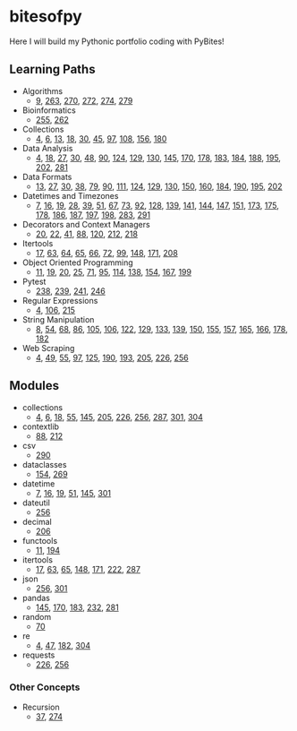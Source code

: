 # bitesofpy
Here I will build my Pythonic portfolio coding with PyBites!

## Learning Paths
- Algorithms
    - [9](https://github.com/dcribb19/bitesofpy/tree/master/code_challenges/9),
    [263](https://github.com/dcribb19/bitesofpy/tree/master/code_challenges/263),
    [270](https://github.com/dcribb19/bitesofpy/tree/master/code_challenges/270),
    [272](https://github.com/dcribb19/bitesofpy/tree/master/code_challenges/272),
    [274](https://github.com/dcribb19/bitesofpy/tree/master/code_challenges/274),
    [279](https://github.com/dcribb19/bitesofpy/tree/master/code_challenges/279)
- Bioinformatics
    - [255](https://github.com/dcribb19/bitesofpy/tree/master/code_challenges/255),
    [262](https://github.com/dcribb19/bitesofpy/tree/master/code_challenges/262)
- Collections
    - [4](https://github.com/dcribb19/bitesofpy/tree/master/code_challenges/4),
    [6](https://github.com/dcribb19/bitesofpy/tree/master/code_challenges/6), 
    [13](https://github.com/dcribb19/bitesofpy/tree/master/code_challenges/13),
    [18](https://github.com/dcribb19/bitesofpy/tree/master/code_challenges/18),
    [30](https://github.com/dcribb19/bitesofpy/tree/master/code_challenges/30),
    [45](https://github.com/dcribb19/bitesofpy/tree/master/code_challenges/45),
    [97](https://github.com/dcribb19/bitesofpy/tree/master/code_challenges/97),
    [108](https://github.com/dcribb19/bitesofpy/tree/master/code_challenges/108),
    [156](https://github.com/dcribb19/bitesofpy/tree/master/code_challenges/156),
    [180](https://github.com/dcribb19/bitesofpy/tree/master/code_challenges/180)
- Data Analysis
    - [4](https://github.com/dcribb19/bitesofpy/tree/master/code_challenges/4),
    [18](https://github.com/dcribb19/bitesofpy/tree/master/code_challenges/18),
    [27](https://github.com/dcribb19/bitesofpy/tree/master/code_challenges/27),
    [30](https://github.com/dcribb19/bitesofpy/tree/master/code_challenges/30),
    [48](https://github.com/dcribb19/bitesofpy/tree/master/code_challenges/48),
    [90](https://github.com/dcribb19/bitesofpy/tree/master/code_challenges/90),
    [124](https://github.com/dcribb19/bitesofpy/tree/master/code_challenges/124),
    [129](https://github.com/dcribb19/bitesofpy/tree/master/code_challenges/129),
    [130](https://github.com/dcribb19/bitesofpy/tree/master/code_challenges/130),
    [145](https://github.com/dcribb19/bitesofpy/tree/master/code_challenges/145),
    [170](https://github.com/dcribb19/bitesofpy/tree/master/code_challenges/170),
    [178](https://github.com/dcribb19/bitesofpy/tree/master/code_challenges/178),
    [183](https://github.com/dcribb19/bitesofpy/tree/master/code_challenges/183),
    [184](https://github.com/dcribb19/bitesofpy/tree/master/code_challenges/184),
    [188](https://github.com/dcribb19/bitesofpy/tree/master/code_challenges/188),
    [195](https://github.com/dcribb19/bitesofpy/tree/master/code_challenges/195),
    [202](https://github.com/dcribb19/bitesofpy/tree/master/code_challenges/202),
    [281](https://github.com/dcribb19/bitesofpy/tree/master/code_challenges/281)
- Data Formats
    - [13](https://github.com/dcribb19/bitesofpy/tree/master/code_challenges/13),
    [27](https://github.com/dcribb19/bitesofpy/tree/master/code_challenges/27),
    [30](https://github.com/dcribb19/bitesofpy/tree/master/code_challenges/30),
    [38](https://github.com/dcribb19/bitesofpy/tree/master/code_challenges/38),
    [79](https://github.com/dcribb19/bitesofpy/tree/master/code_challenges/79),
    [90](https://github.com/dcribb19/bitesofpy/tree/master/code_challenges/90),
    [111](https://github.com/dcribb19/bitesofpy/tree/master/code_challenges/111),
    [124](https://github.com/dcribb19/bitesofpy/tree/master/code_challenges/124),
    [129](https://github.com/dcribb19/bitesofpy/tree/master/code_challenges/129),
    [130](https://github.com/dcribb19/bitesofpy/tree/master/code_challenges/130),
    [150](https://github.com/dcribb19/bitesofpy/tree/master/code_challenges/150),
    [160](https://github.com/dcribb19/bitesofpy/tree/master/code_challenges/160),
    [184](https://github.com/dcribb19/bitesofpy/tree/master/code_challenges/184),
    [190](https://github.com/dcribb19/bitesofpy/tree/master/code_challenges/190),
    [195](https://github.com/dcribb19/bitesofpy/tree/master/code_challenges/195),
    [202](https://github.com/dcribb19/bitesofpy/tree/master/code_challenges/202)
- Datetimes and Timezones
    - [7](https://github.com/dcribb19/bitesofpy/tree/master/code_challenges/7),
    [16](https://github.com/dcribb19/bitesofpy/tree/master/code_challenges/16),
    [19](https://github.com/dcribb19/bitesofpy/tree/master/code_challenges/19),
    [28](https://github.com/dcribb19/bitesofpy/tree/master/code_challenges/28),
    [39](https://github.com/dcribb19/bitesofpy/tree/master/code_challenges/39),
    [51](https://github.com/dcribb19/bitesofpy/tree/master/code_challenges/51),
    [67](https://github.com/dcribb19/bitesofpy/tree/master/code_challenges/67),
    [73](https://github.com/dcribb19/bitesofpy/tree/master/code_challenges/73),
    [92](https://github.com/dcribb19/bitesofpy/tree/master/code_challenges/92),
    [128](https://github.com/dcribb19/bitesofpy/tree/master/code_challenges/128),
    [139](https://github.com/dcribb19/bitesofpy/tree/master/code_challenges/139),
    [141](https://github.com/dcribb19/bitesofpy/tree/master/code_challenges/141),
    [144](https://github.com/dcribb19/bitesofpy/tree/master/code_challenges/144),
    [147](https://github.com/dcribb19/bitesofpy/tree/master/code_challenges/147),
    [151](https://github.com/dcribb19/bitesofpy/tree/master/code_challenges/151),
    [173](https://github.com/dcribb19/bitesofpy/tree/master/code_challenges/173),
    [175](https://github.com/dcribb19/bitesofpy/tree/master/code_challenges/175),
    [178](https://github.com/dcribb19/bitesofpy/tree/master/code_challenges/178),
    [186](https://github.com/dcribb19/bitesofpy/tree/master/code_challenges/186),
    [187](https://github.com/dcribb19/bitesofpy/tree/master/code_challenges/187),
    [197](https://github.com/dcribb19/bitesofpy/tree/master/code_challenges/197),
    [198](https://github.com/dcribb19/bitesofpy/tree/master/code_challenges/198),
    [283](https://github.com/dcribb19/bitesofpy/tree/master/code_challenges/283),
    [291](https://github.com/dcribb19/bitesofpy/tree/master/code_challenges/291)
- Decorators and Context Managers
    - [20](https://github.com/dcribb19/bitesofpy/tree/master/code_challenges/20),
    [22](https://github.com/dcribb19/bitesofpy/tree/master/code_challenges/22),
    [41](https://github.com/dcribb19/bitesofpy/tree/master/code_challenges/41),
    [88](https://github.com/dcribb19/bitesofpy/tree/master/code_challenges/88),
    [120](https://github.com/dcribb19/bitesofpy/tree/master/code_challenges/120),
    [212](https://github.com/dcribb19/bitesofpy/tree/master/code_challenges/212),
    [218](https://github.com/dcribb19/bitesofpy/tree/master/code_challenges/218)
- Itertools
    - [17](https://github.com/dcribb19/bitesofpy/tree/master/code_challenges/17),
    [63](https://github.com/dcribb19/bitesofpy/tree/master/code_challenges/63),
    [64](https://github.com/dcribb19/bitesofpy/tree/master/code_challenges/64),
    [65](https://github.com/dcribb19/bitesofpy/tree/master/code_challenges/65),
    [66](https://github.com/dcribb19/bitesofpy/tree/master/code_challenges/66),
    [72](https://github.com/dcribb19/bitesofpy/tree/master/code_challenges/72),
    [99](https://github.com/dcribb19/bitesofpy/tree/master/code_challenges/99),
    [148](https://github.com/dcribb19/bitesofpy/tree/master/code_challenges/148),
    [171](https://github.com/dcribb19/bitesofpy/tree/master/code_challenges/171),
    [208](https://github.com/dcribb19/bitesofpy/tree/master/code_challenges/208)
- Object Oriented Programming
    - [11](https://github.com/dcribb19/bitesofpy/tree/master/code_challenges/11),
    [19](https://github.com/dcribb19/bitesofpy/tree/master/code_challenges/19),
    [20](https://github.com/dcribb19/bitesofpy/tree/master/code_challenges/20),
    [25](https://github.com/dcribb19/bitesofpy/tree/master/code_challenges/25),
    [71](https://github.com/dcribb19/bitesofpy/tree/master/code_challenges/71),
    [95](https://github.com/dcribb19/bitesofpy/tree/master/code_challenges/95),
    [114](https://github.com/dcribb19/bitesofpy/tree/master/code_challenges/114),
    [138](https://github.com/dcribb19/bitesofpy/tree/master/code_challenges/138),
    [154](https://github.com/dcribb19/bitesofpy/tree/master/code_challenges/154),
    [167](https://github.com/dcribb19/bitesofpy/tree/master/code_challenges/167),
    [199](https://github.com/dcribb19/bitesofpy/tree/master/code_challenges/199)
- Pytest
    - [238](https://github.com/dcribb19/bitesofpy/tree/master/code_challenges/238),
    [239](https://github.com/dcribb19/bitesofpy/tree/master/code_challenges/239),
    [241](https://github.com/dcribb19/bitesofpy/tree/master/code_challenges/241),
    [246](https://github.com/dcribb19/bitesofpy/tree/master/code_challenges/246)
- Regular Expressions
    - [4](https://github.com/dcribb19/bitesofpy/tree/master/code_challenges/4),
    [106](https://github.com/dcribb19/bitesofpy/tree/master/code_challenges/106),
    [215](https://github.com/dcribb19/bitesofpy/tree/master/code_challenges/215)
- String Manipulation
    - [8](https://github.com/dcribb19/bitesofpy/tree/master/code_challenges/8),
    [54](https://github.com/dcribb19/bitesofpy/tree/master/code_challenges/54),
    [68](https://github.com/dcribb19/bitesofpy/tree/master/code_challenges/68),
    [86](https://github.com/dcribb19/bitesofpy/tree/master/code_challenges/86),
    [105](https://github.com/dcribb19/bitesofpy/tree/master/code_challenges/105),
    [106](https://github.com/dcribb19/bitesofpy/tree/master/code_challenges/106),
    [122](https://github.com/dcribb19/bitesofpy/tree/master/code_challenges/122),
    [129](https://github.com/dcribb19/bitesofpy/tree/master/code_challenges/129),
    [133](https://github.com/dcribb19/bitesofpy/tree/master/code_challenges/133),
    [139](https://github.com/dcribb19/bitesofpy/tree/master/code_challenges/139),
    [150](https://github.com/dcribb19/bitesofpy/tree/master/code_challenges/150),
    [155](https://github.com/dcribb19/bitesofpy/tree/master/code_challenges/155),
    [157](https://github.com/dcribb19/bitesofpy/tree/master/code_challenges/157),
    [165](https://github.com/dcribb19/bitesofpy/tree/master/code_challenges/165),
    [166](https://github.com/dcribb19/bitesofpy/tree/master/code_challenges/166),
    [178](https://github.com/dcribb19/bitesofpy/tree/master/code_challenges/178),
    [182](https://github.com/dcribb19/bitesofpy/tree/master/code_challenges/182)
- Web Scraping
    - [4](https://github.com/dcribb19/bitesofpy/tree/master/code_challenges/4),
    [49](https://github.com/dcribb19/bitesofpy/tree/master/code_challenges/49),
    [55](https://github.com/dcribb19/bitesofpy/tree/master/code_challenges/55),
    [97](https://github.com/dcribb19/bitesofpy/tree/master/code_challenges/97),
    [125](https://github.com/dcribb19/bitesofpy/tree/master/code_challenges/125),
    [190](https://github.com/dcribb19/bitesofpy/tree/master/code_challenges/190),
    [193](https://github.com/dcribb19/bitesofpy/tree/master/code_challenges/193),
    [205](https://github.com/dcribb19/bitesofpy/tree/master/code_challenges/205),
    [226](https://github.com/dcribb19/bitesofpy/tree/master/code_challenges/226),
    [256](https://github.com/dcribb19/bitesofpy/tree/master/code_challenges/256)

## Modules
- collections
    - [4](https://github.com/dcribb19/bitesofpy/tree/master/code_challenges/4),
    [6](https://github.com/dcribb19/bitesofpy/tree/master/code_challenges/6), 
    [18](https://github.com/dcribb19/bitesofpy/tree/master/code_challenges/18), 
    [55](https://github.com/dcribb19/bitesofpy/tree/master/code_challenges/55),
    [145](https://github.com/dcribb19/bitesofpy/tree/master/code_challenges/145),
    [205](https://github.com/dcribb19/bitesofpy/tree/master/code_challenges/205),
    [226](https://github.com/dcribb19/bitesofpy/tree/master/code_challenges/226),
    [256](https://github.com/dcribb19/bitesofpy/tree/master/code_challenges/256),
    [287](https://github.com/dcribb19/bitesofpy/tree/master/code_challenges/287),
    [301](https://github.com/dcribb19/bitesofpy/tree/master/code_challenges/301),
    [304](https://github.com/dcribb19/bitesofpy/tree/master/code_challenges/304)
- contextlib
    - [88](https://github.com/dcribb19/bitesofpy/tree/master/code_challenges/88),
    [212](https://github.com/dcribb19/bitesofpy/tree/master/code_challenges/212)
- csv
    - [290](https://github.com/dcribb19/bitesofpy/tree/master/code_challenges/290)
- dataclasses
    - [154](https://github.com/dcribb19/bitesofpy/tree/master/code_challenges/154),
    [269](https://github.com/dcribb19/bitesofpy/tree/master/code_challenges/269)
- datetime
    - [7](https://github.com/dcribb19/bitesofpy/tree/master/code_challenges/7), 
    [16](https://github.com/dcribb19/bitesofpy/tree/master/code_challenges/16),
    [19](https://github.com/dcribb19/bitesofpy/tree/master/code_challenges/19), 
    [51](https://github.com/dcribb19/bitesofpy/tree/master/code_challenges/51),
    [145](https://github.com/dcribb19/bitesofpy/tree/master/code_challenges/145),
    [301](https://github.com/dcribb19/bitesofpy/tree/master/code_challenges/301)
- dateutil
    - [256](https://github.com/dcribb19/bitesofpy/tree/master/code_challenges/256)
- decimal
    - [206](https://github.com/dcribb19/bitesofpy/tree/master/code_challenges/206)
- functools
    - [11](https://github.com/dcribb19/bitesofpy/tree/master/code_challenges/11),
    [194](https://github.com/dcribb19/bitesofpy/tree/master/code_challenges/194)
- itertools
    - [17](https://github.com/dcribb19/bitesofpy/tree/master/code_challenges/17),
    [63](https://github.com/dcribb19/bitesofpy/tree/master/code_challenges/63),
    [65](https://github.com/dcribb19/bitesofpy/tree/master/code_challenges/65),
    [148](https://github.com/dcribb19/bitesofpy/tree/master/code_challenges/148),
    [171](https://github.com/dcribb19/bitesofpy/tree/master/code_challenges/171),
    [222](https://github.com/dcribb19/bitesofpy/tree/master/code_challenges/222),
    [287](https://github.com/dcribb19/bitesofpy/tree/master/code_challenges/287)
- json
    - [256](https://github.com/dcribb19/bitesofpy/tree/master/code_challenges/256),
    [301](https://github.com/dcribb19/bitesofpy/tree/master/code_challenges/301)
- pandas
    - [145](https://github.com/dcribb19/bitesofpy/tree/master/code_challenges/145),
    [170](https://github.com/dcribb19/bitesofpy/tree/master/code_challenges/170),
    [183](https://github.com/dcribb19/bitesofpy/tree/master/code_challenges/183), 
    [232](https://github.com/dcribb19/bitesofpy/tree/master/code_challenges/232),
    [281](https://github.com/dcribb19/bitesofpy/tree/master/code_challenges/281)
- random
    - [70](https://github.com/dcribb19/bitesofpy/tree/master/code_challenges/70)
- re
    - [4](https://github.com/dcribb19/bitesofpy/tree/master/code_challenges/4), 
    [47](https://github.com/dcribb19/bitesofpy/tree/master/code_challenges/47),
    [182](https://github.com/dcribb19/bitesofpy/tree/master/code_challenges/182),
    [304](https://github.com/dcribb19/bitesofpy/tree/master/code_challenges/304)
- requests
    - [226](https://github.com/dcribb19/bitesofpy/tree/master/code_challenges/226),
    [256](https://github.com/dcribb19/bitesofpy/tree/master/code_challenges/256)

### Other Concepts
- Recursion
    - [37](https://github.com/dcribb19/bitesofpy/tree/master/code_challenges/37),
    [274](https://github.com/dcribb19/bitesofpy/tree/master/code_challenges/274)